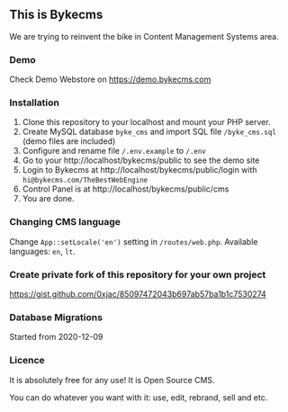 ## This is Bykecms

We are trying to reinvent the bike in Content Management Systems area.

### Demo

Check Demo Webstore on https://demo.bykecms.com

### Installation

1. Clone this repository to your localhost and mount your PHP server.
2. Create MySQL database `byke_cms` and import SQL file `/byke_cms.sql` (demo files are included)
3. Configure and rename file `/.env.example` to `/.env`
4. Go to your http://localhost/bykecms/public to see the demo site
5. Login to Bykecms at http://localhost/bykecms/public/login with `hi@bykecms.com/TheBestWebEngine`
6. Control Panel is at http://localhost/bykecms/public/cms
7. You are done.

### Changing CMS language

Change `App::setLocale('en')` setting in `/routes/web.php`. Available languages: `en`, `lt`.

### Create private fork of this repository for your own project

https://gist.github.com/0xjac/85097472043b697ab57ba1b1c7530274

### Database Migrations

Started from 2020-12-09

### Licence

It is absolutely free for any use! It is Open Source CMS.

You can do whatever you want with it: use, edit, rebrand, sell and etc. 